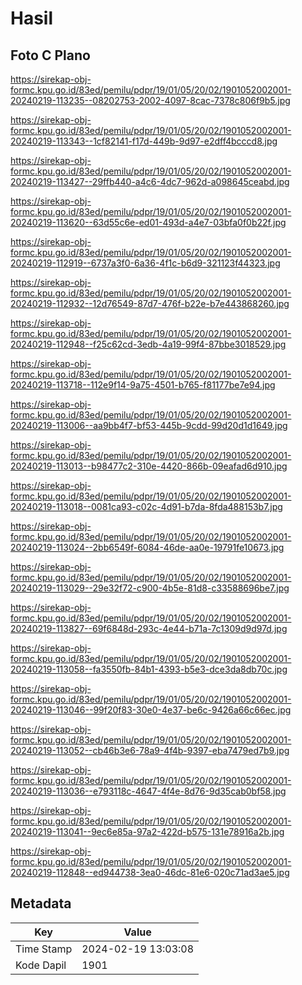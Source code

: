 # Hasil

## Foto C Plano

https://sirekap-obj-formc.kpu.go.id/83ed/pemilu/pdpr/19/01/05/20/02/1901052002001-20240219-113235--08202753-2002-4097-8cac-7378c806f9b5.jpg

https://sirekap-obj-formc.kpu.go.id/83ed/pemilu/pdpr/19/01/05/20/02/1901052002001-20240219-113343--1cf82141-f17d-449b-9d97-e2dff4bcccd8.jpg

https://sirekap-obj-formc.kpu.go.id/83ed/pemilu/pdpr/19/01/05/20/02/1901052002001-20240219-113427--29ffb440-a4c6-4dc7-962d-a098645ceabd.jpg

https://sirekap-obj-formc.kpu.go.id/83ed/pemilu/pdpr/19/01/05/20/02/1901052002001-20240219-113620--63d55c6e-ed01-493d-a4e7-03bfa0f0b22f.jpg

https://sirekap-obj-formc.kpu.go.id/83ed/pemilu/pdpr/19/01/05/20/02/1901052002001-20240219-112919--6737a3f0-6a36-4f1c-b6d9-321123f44323.jpg

https://sirekap-obj-formc.kpu.go.id/83ed/pemilu/pdpr/19/01/05/20/02/1901052002001-20240219-112932--12d76549-87d7-476f-b22e-b7e443868260.jpg

https://sirekap-obj-formc.kpu.go.id/83ed/pemilu/pdpr/19/01/05/20/02/1901052002001-20240219-112948--f25c62cd-3edb-4a19-99f4-87bbe3018529.jpg

https://sirekap-obj-formc.kpu.go.id/83ed/pemilu/pdpr/19/01/05/20/02/1901052002001-20240219-113718--112e9f14-9a75-4501-b765-f81177be7e94.jpg

https://sirekap-obj-formc.kpu.go.id/83ed/pemilu/pdpr/19/01/05/20/02/1901052002001-20240219-113006--aa9bb4f7-bf53-445b-9cdd-99d20d1d1649.jpg

https://sirekap-obj-formc.kpu.go.id/83ed/pemilu/pdpr/19/01/05/20/02/1901052002001-20240219-113013--b98477c2-310e-4420-866b-09eafad6d910.jpg

https://sirekap-obj-formc.kpu.go.id/83ed/pemilu/pdpr/19/01/05/20/02/1901052002001-20240219-113018--0081ca93-c02c-4d91-b7da-8fda488153b7.jpg

https://sirekap-obj-formc.kpu.go.id/83ed/pemilu/pdpr/19/01/05/20/02/1901052002001-20240219-113024--2bb6549f-6084-46de-aa0e-19791fe10673.jpg

https://sirekap-obj-formc.kpu.go.id/83ed/pemilu/pdpr/19/01/05/20/02/1901052002001-20240219-113029--29e32f72-c900-4b5e-81d8-c33588696be7.jpg

https://sirekap-obj-formc.kpu.go.id/83ed/pemilu/pdpr/19/01/05/20/02/1901052002001-20240219-113827--69f6848d-293c-4e44-b71a-7c1309d9d97d.jpg

https://sirekap-obj-formc.kpu.go.id/83ed/pemilu/pdpr/19/01/05/20/02/1901052002001-20240219-113058--fa3550fb-84b1-4393-b5e3-dce3da8db70c.jpg

https://sirekap-obj-formc.kpu.go.id/83ed/pemilu/pdpr/19/01/05/20/02/1901052002001-20240219-113046--99f20f83-30e0-4e37-be6c-9426a66c66ec.jpg

https://sirekap-obj-formc.kpu.go.id/83ed/pemilu/pdpr/19/01/05/20/02/1901052002001-20240219-113052--cb46b3e6-78a9-4f4b-9397-eba7479ed7b9.jpg

https://sirekap-obj-formc.kpu.go.id/83ed/pemilu/pdpr/19/01/05/20/02/1901052002001-20240219-113036--e793118c-4647-4f4e-8d76-9d35cab0bf58.jpg

https://sirekap-obj-formc.kpu.go.id/83ed/pemilu/pdpr/19/01/05/20/02/1901052002001-20240219-113041--9ec6e85a-97a2-422d-b575-131e78916a2b.jpg

https://sirekap-obj-formc.kpu.go.id/83ed/pemilu/pdpr/19/01/05/20/02/1901052002001-20240219-112848--ed944738-3ea0-46dc-81e6-020c71ad3ae5.jpg


## Metadata

| Key        | Value               |
| ---------- | ------------------- |
| Time Stamp | 2024-02-19 13:03:08 |
| Kode Dapil | 1901                |




